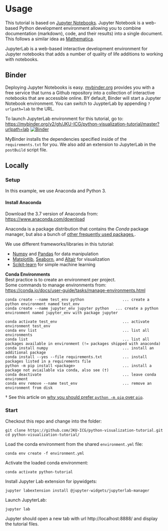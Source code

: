 # Usage
 
This tutorial is based on [Jupyter Notebooks](http://jupyter.org/). Jupyter Notebook is a web-based Python development environment allowing you to combine documentation (markdown), code, and their results) into a single document. This follows a similar idea as [Mathematica](http://www.wolfram.com/mathematica/).

JupyterLab is a web-based interactive development environment for Jupyter notebooks that adds a number of quality of life additions to working with notebooks.

## Binder
Deploying Jupyter Notebooks is easy. [mybinder.org](http://mybinder.org) provides you with a free service that turns a Github repository into a collection of interactive notebooks that are accessible online.
BY default, Binder will start a Jupyter Notebook environment. You can switch to JuypterLab by appending `?urlpath=lab` to the URL.

To launch JupyterLab environment for this tutorial, go to: https://mybinder.org/v2/gh/JKU-ICG/python-visualization-tutorial/master?urlpath=lab
[![Binder](https://mybinder.org/badge_logo.svg)](https://mybinder.org/v2/gh/JKU-ICG/python-visualization-tutorial/master?urlpath=lab)

MyBinder installs the dependencies specified inside of the `requirements.txt` for you. We also add an extension to JupyterLab in the `postBuild` script file.


## Locally
### Setup
In this example, we use Anaconda and Python 3. 

#### Install Anaconda
Download the 3.7 version of Anaconda from: https://www.anaconda.com/download

Anaconda is a package distribution that contains the *Conda* package manager, but also a bunch of [other frequently used packages](https://docs.anaconda.com/anaconda/packages/pkg-docs/),.

We use different frameworks/libraries in this tutorial:
 * [Numpy](http://www.numpy.org/) and [Pandas](http://pandas.pydata.org/) for data manipulation
 * [Matplotlib](http://matplotlib.org/), [Seaborn](http://stanford.edu/~mwaskom/software/seaborn/), and [Altair](https://altair-viz.github.io/) for visualization
 * [Scikit-learn](http://scikit-learn.org) for simple machine learning

**Conda Environments**  
Best practice is to create an environment per project.  
Some commands to manage environments from: https://conda.io/docs/user-guide/tasks/manage-environments.html
```
conda create --name test_env python                 ... create a python environment named test_env
conda create --name jupyter_env jupyter python   ... create a python environment named jupyter_env with package jupyter

conda activate test_env                             ... activate environment test_env
conda env list                                      ... list all environments
conda list                                          ... list all packages available in environment (!= packages shipped with anaconda)
conda install numpy                                 ... install an additional package
conda install --yes --file requirements.txt         ... install packages listed in a requirements file
python -m pip install <package>                     ... install a package not aviailable via conda, also see (†)
conda deactivate                                    ... leave conda enviroment
conda env remove --name test_env                    ... remove an environment from disk
```

† See this article on [why you should prefer `python -m pip` over `pip`](https://snarky.ca/why-you-should-use-python-m-pip/).

### Start
Checkout this repo and change into the folder:
```
git clone https://github.com/JKU-ICG/python-visualization-tutorial.git
cd python-visualization-tutorial/
```

Load the conda environment from the shared `environment.yml` file:
```
conda env create -f environment.yml
```

Activate the loaded conda environment:
```
conda activate python-tutorial
```

Install Jupyter Lab extension for ipywidgets:
```
jupyter labextension install @jupyter-widgets/jupyterlab-manager
```

Launch JupyterLab:
```
jupyter lab
```
Jupyter should open a new tab with url http://localhost:8888/ and display the tutorial files.
